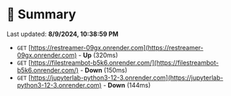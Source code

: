 # 📖 Summary
Last updated: **8/9/2024, 10:38:59 PM**

- `GET` [https://restreamer-09gx.onrender.com](https://restreamer-09gx.onrender.com) - **Up** (320ms)
- `GET` [https://filestreambot-b5k6.onrender.com/](https://filestreambot-b5k6.onrender.com/) - **Down** (150ms)
- `GET` [https://jupyterlab-python3-12-3.onrender.com](https://jupyterlab-python3-12-3.onrender.com) - **Down** (144ms)
